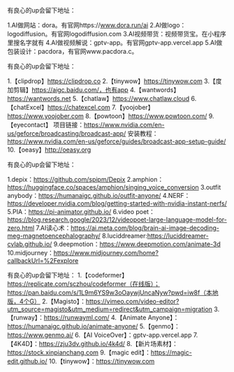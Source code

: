 有良心的up会留下地址：

1.AI做网站：dora。有官网https://www.dora.run/ai
2.AI做logo：logodiffusion。有官网logodiffusion.com
3.AI视频带货：视频带货宝。在小程序里搜名字就有
4.AI做视频解说：gptv-app。有官网gptv-app.vercel.app
5.AI做包装设计：pacdora，有官网www.pacdora.c。

有良心的up会留下地址：

1.【clipdrop】https://clipdrop.co
2.【tinywow】https://tinywow.com
3.【度加剪辑】https://aigc.baidu.com/，也有app
4.【wantwords】https://wantwords.net
5.【chatlaw】https://www.chatlaw.cloud
6.【chatExcel】https://chatexcel.com
7.【yoojober】https://www.yoojober.com
8.【powtoon】https://www.powtoon.com/
9.【eyecontact】
项目链接：https://www.nvidia.com/en-us/geforce/broadcasting/broadcast-app/
安装教程：https://www.nvidia.com/en-us/geforce/guides/broadcast-app-setup-guide/
10.【oeasy】http://oeasy.org

有良心的up会留下地址：

1.depix：https://github.com/spipm/Depix
2.amphion：https://huggingface.co/spaces/amphion/singing_voice_conversion
3.outfit anybody：https://humanaigc.github.io/outfit-anyone/
4.NERF：https://developer.nvidia.com/blog/getting-started-with-nvidia-instant-nerfs/
5.PIA：https://pi-animator.github.io/
6.video poet：https://blog.research.google/2023/12/videopoet-large-language-model-for-zero.html
7.AI读心术：https://ai.meta.com/blog/brain-ai-image-decoding-meg-magnetoencephalography/
8.luciddreamer:https://luciddreamer-cvlab.github.io/
9.deepmotion：https://www.deepmotion.com/animate-3d
10.midjourney：https://www.midjourney.com/home?callbackUrl=%2Fexplore

有良心的up会留下地址：
1.【codeformer】https://replicate.com/sczhou/codeformer（在线版）；https://pan.baidu.com/s/1L9m6YS9w3oOaywjUncaNyw?pwd=iw8f（本地版，4个G）
2.【Magisto】：https://vimeo.com/video-editor?utm_source=magisto&utm_medium=redirect&utm_campaign=migration
3.【runway】：https://runwayml.com/
4.【Animate Anyone】：https://humanaigc.github.io/animate-anyone/
5.【genmo】：https://www.genmo.ai/
6.【AI VoiceOver】：gptv-app.vercel.app
7.【4K4D】：https://zju3dv.github.io/4k4d/
8.【新片场素材】：https://stock.xinpianchang.com
9.【magic edit】：https://magic-edit.github.io/
10.【tinywow】：https://tinywow.com